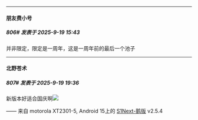 ﻿
*****

####  朋友费小号  
##### 806#       发表于 2025-9-19 15:43

并非限定，限定是一周年，这是一周年前的最后一个池子


*****

####  北野苍术  
##### 807#       发表于 2025-9-19 19:36

新版本好适合国庆啊<img src="https://static.stage1st.com/image/smiley/face2017/045.png" referrerpolicy="no-referrer">

—— 来自 motorola XT2301-5, Android 15上的 [S1Next-鹅版](https://github.com/ykrank/S1-Next/releases) v2.5.4


